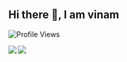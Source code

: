 ## Hi there 👋, I am vinam
![Profile Views](https://api.ghprofile.me/view?username=v1nam&label=profile_views&color=044721)

<img align="left" src="https://github-readme-stats.vercel.app/api?username=v1nam&show_icons=true&bg_color=2A2F32&title_color=8FA892&text_color=02987A&icon_color=8FA892&hide_border=true" />
<img align="left" src="https://github-readme-stats.vercel.app/api/top-langs/?username=v1nam&layout=compact&card_width=250&show_icons=true&show_icons=true&bg_color=2A2F32&title_color=8FA892&text_color=02987A&icon_color=8FA892&hide_border=true"/><br>

